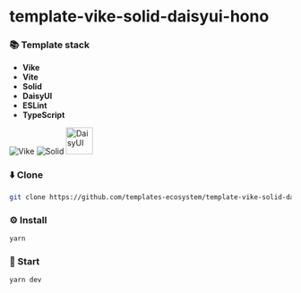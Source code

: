 # template-vike-solid-daisyui-hono

### 📚 Template stack
- **Vike**
- **Vite**
- **Solid**
- **DaisyUI**
- **ESLint**
- **TypeScript**

![Vike](https://avatars.githubusercontent.com/u/86403530?s=48&v=4)
![Solid](https://avatars.githubusercontent.com/u/79226042?s=48)
<img src="https://raw.githubusercontent.com/saadeghi/daisyui-images/master/images/daisyui-logo/favicon-192.png" alt="DaisyUI" width="48" />

### ⬇️ Clone
```sh
git clone https://github.com/templates-ecosystem/template-vike-solid-daisyui-hono.git
```

### ⚙️ Install
```sh
yarn
```

### 🚀 Start
```sh
yarn dev
```